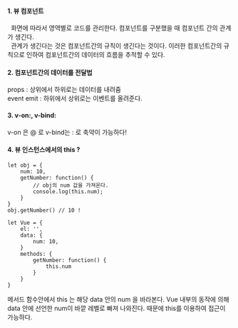 #### 1. 뷰 컴포넌트 
&nbsp; 화면에 따라서 영역별로 코드를 관리한다. 컴포넌트를 구분했을 때 컴포넌트 간의 관계가 생긴다. </br>
&nbsp; 관계가 생긴다는 것은 컴포넌트간의 규칙이 생긴다는  것이다. 이러한 컴포넌트간의 규칙으로 인하여 컴포넌트간의 데이터의 흐름을 추적할 수 있다.

#### 2. 컴포넌트간의 데이터를 전달법
props : 상위에서 하위로는 데이터를 내려줌 </br>
event emit : 하위에서 상위로는 이벤트를 올려준다.

#### 3. v-on:, v-bind:
v-on 은 @ 로 v-bind는 : 로 축약이 가능하다!

#### 4. 뷰 인스턴스에서의 this ? 
```
let obj = {
    num: 10,
    getNumber: function() {
        // obj의 num 값을 가져온다.
        console.log(this.num); 
    }
}
obj.getNumber() // 10 !
```

```
let Vue = {
    el: '',
    data: {
        num: 10,
    }
    methods: {
        getNumber: function() { 
            this.num
        }
    }
}
```
메서드 함수안에서 this 는 해당 data 안의 num 을 바라본다. Vue 내부의 동작에 의해 data 안에 선언한 num이 바깥 레벨로 빠져 나와진다. 때문에 this를 이용하여 접근이 가능하다. 

